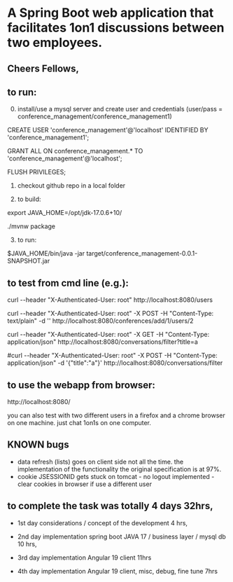 # A Spring Boot web application that facilitates 1on1 discussions between two employees.

## Cheers Fellows,


## to run:

0) install/use a mysql server and create user and credentials (user/pass = conference_management/conference_management1)

  CREATE USER 'conference_management'@'localhost' IDENTIFIED BY 'conference_management1';

  GRANT ALL ON conference_management.* TO 'conference_management'@'localhost';

  FLUSH PRIVILEGES;

1) checkout github repo in a local folder

2) to build:

  export JAVA_HOME=/opt/jdk-17.0.6+10/

  ./mvnw package

3) to run:

  $JAVA_HOME/bin/java -jar target/conference_management-0.0.1-SNAPSHOT.jar


## to test from cmd line (e.g.):

  curl --header "X-Authenticated-User: root" http://localhost:8080/users

  curl --header "X-Authenticated-User: root" -X POST -H "Content-Type: text/plain" -d '' http://localhost:8080/conferences/add/1/users/2
  
  curl --header "X-Authenticated-User: root" -X GET -H "Content-Type: application/json" http://localhost:8080/conversations/filter?title=a
  
  #curl --header "X-Authenticated-User: root" -X POST -H "Content-Type: application/json" -d '{"title":"a"}' http://localhost:8080/conversations/filter


## to use the webapp from browser:

  http://localhost:8080/

  you can also test with two different users in a firefox and a chrome browser on one machine. just chat 1on1s on one computer.



## KNOWN bugs

* data refresh (lists) goes on client side not all the time. the implementation of the functionality the original specification is at 97%.
* cookie JSESSIONID gets stuck on tomcat - no logout implemented - clear cookies in browser if use a different user


## to complete the task was totally 4 days 32hrs,

* 1st day considerations / concept of the development 4 hrs,

* 2nd day implementation spring boot JAVA 17 / business layer / mysql db 10 hrs,

* 3rd day implementation Angular 19 client 11hrs

* 4th day implementation Angular 19 client, misc, debug, fine tune 7hrs
